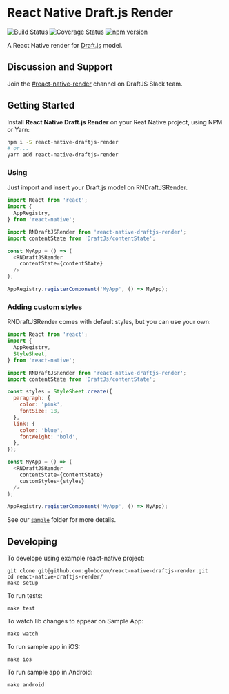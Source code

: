 # React Native Draft.js Render

[![Build Status](https://travis-ci.org/globocom/react-native-draftjs-render.svg?branch=master)](https://travis-ci.org/globocom/react-native-draftjs-render)
[![Coverage Status](https://coveralls.io/repos/github/globocom/react-native-draftjs-render/badge.svg?branch=feature%2Fcoveralls)](https://coveralls.io/github/globocom/react-native-draftjs-render?branch=feature%2Fcoveralls)
[![npm version](https://badge.fury.io/js/react-native-draftjs-render.svg)](https://www.npmjs.com/package/react-native-draftjs-render)

A React Native render for [Draft.js](http://draftjs.org/) model.

## Discussion and Support

Join the [#react-native-render](https://draftjs.slack.com/messages/react_native_render) channel on DraftJS Slack team.

## Getting Started
Install **React Native Draft.js Render** on your Reat Native project, using NPM or Yarn:

```sh
npm i -S react-native-draftjs-render
# or...
yarn add react-native-draftjs-render
```

### Using
Just import and insert your Draft.js model on RNDraftJSRender.

```js
import React from 'react';
import {
  AppRegistry,
} from 'react-native';

import RNDraftJSRender from 'react-native-draftjs-render';
import contentState from 'DraftJs/contentState';

const MyApp = () => (
  <RNDraftJSRender
    contentState={contentState}
  />
);

AppRegistry.registerComponent('MyApp', () => MyApp);
```

### Adding custom styles
RNDraftJSRender comes with default styles, but you can use your own:

```js
import React from 'react';
import {
  AppRegistry,
  StyleSheet,
} from 'react-native';

import RNDraftJSRender from 'react-native-draftjs-render';
import contentState from 'DraftJs/contentState';

const styles = StyleSheet.create({
  paragraph: {
    color: 'pink',
    fontSize: 18,
  },
  link: {
    color: 'blue',
    fontWeight: 'bold',
  },
});

const MyApp = () => (
  <RNDraftJSRender
    contentState={contentState}
    customStyles={styles}
  />
);

AppRegistry.registerComponent('MyApp', () => MyApp);
```

See our [`sample`](https://github.com/globocom/react-native-draftjs-render/tree/master/sample) folder for more details.

## Developing

To develope using example react-native project:

```
git clone git@github.com:globocom/react-native-draftjs-render.git
cd react-native-draftjs-render/
make setup
```
To run tests:

```
make test
```

To watch lib changes to appear on Sample App:

```
make watch
```

To run sample app in iOS:

```
make ios
```

To run sample app in Android:

```
make android
```
